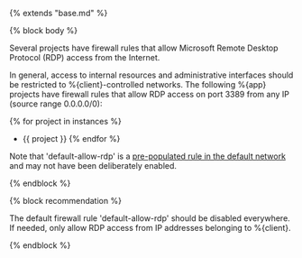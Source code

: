 {% extends "base.md" %}

{% block body %}

Several projects have firewall rules that allow Microsoft Remote Desktop Protocol (RDP) access from the Internet.

In general, access to internal resources and administrative interfaces should be restricted to %{client}-controlled networks. The following %{app} projects have firewall rules that allow RDP access on port 3389 from any IP (source range 0.0.0.0/0):

{% for project in instances %}
- {{ project }}
{% endfor %}

Note that 'default-allow-rdp' is a [pre-populated rule in the default network](https://cloud.google.com/vpc/docs/firewalls#more_rules_default_vpc) and may not have been deliberately enabled.

{% endblock %}

{% block recommendation %}

The default firewall rule 'default-allow-rdp' should be disabled everywhere. If needed, only allow RDP access from IP addresses belonging to %{client}.

{% endblock %}
